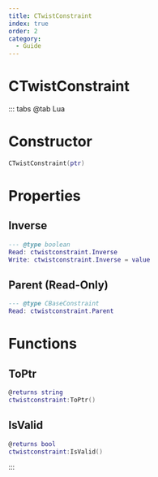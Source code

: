 ```yaml
---
title: CTwistConstraint
index: true
order: 2
category:
  - Guide
---
```


# CTwistConstraint

::: tabs
@tab Lua
# Constructor
```lua
CTwistConstraint(ptr)
```
# Properties
## Inverse 
```lua
--- @type boolean
Read: ctwistconstraint.Inverse
Write: ctwistconstraint.Inverse = value
```
## Parent (Read-Only)
```lua
--- @type CBaseConstraint
Read: ctwistconstraint.Parent
```
# Functions
## ToPtr
```lua
@returns string
ctwistconstraint:ToPtr()
```
## IsValid
```lua
@returns bool
ctwistconstraint:IsValid()
```

:::